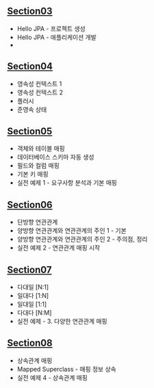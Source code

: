 ## [Section03](https://github.com/iieunji023/jpa-with-spring-boot-basic/blob/main/%EC%84%B9%EC%85%9803.md)
- Hello JPA - 프로젝트 생성
- Hello JPA - 애플리케이션 개발
- 
## [Section04](https://github.com/iieunji023/jpa-with-spring-boot-basic/blob/main/%EC%84%B9%EC%85%9804.md)
- 영속성 컨텍스트 1
- 영속성 컨텍스트 2
- 플러시
- 준영속 상태

## [Section05](https://github.com/iieunji023/jpa-with-spring-boot-basic/blob/main/%EC%84%B9%EC%85%9805.md)
- 객체와 테이블 매핑
- 데이터베이스 스키마 자동 생성
- 필드와 컬럼 매핑
- 기본 키 매핑
- 실전 예제 1 - 요구사항 분석과 기본 매핑

## [Section06](https://github.com/iieunji023/jpa-with-spring-boot-basic/blob/main/%EC%84%B9%EC%85%9806.md)
- 단방향 연관관계
- 양방향 연관관계와 연관관계의 주인 1 - 기본
- 양방향 연관관계와 연관관계의 주인 2 - 주의점, 정리
- 실전 예제 2 - 연관관계 매핑 시작

## [Section07](https://github.com/iieunji023/jpa-with-spring-boot-basic/blob/main/%EC%84%B9%EC%85%9807.md)
- 다대일 [N:1]
- 일대다 [1:N]
- 일대일 [1:1]
- 다대다 [N:M]
- 실전 예제 - 3. 다양한 연관관계 매핑

## [Section08](https://github.com/iieunji023/jpa-with-spring-boot-basic/blob/main/%EC%84%B9%EC%85%9808.md)
- 상속관계 매핑
- Mapped Superclass - 매핑 정보 상속
- 실전 예제 4 - 상속관계 매핑